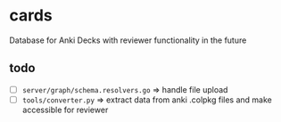 # cards
Database for Anki Decks with reviewer functionality in the future

## todo
- [ ] `server/graph/schema.resolvers.go` => handle file upload
- [ ] `tools/converter.py` => extract data from anki .colpkg files and make accessible for reviewer 

